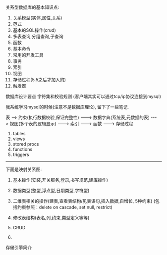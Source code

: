 
关系型数据库的基本知识点:
  
  1. 关系模型(实体,属性,关系)
  2. 范式
  3. 基本的SQL操作(crud)
  4. 多表查询,分组查询,子查询
  5. 函数
  6. 基本命令
  7. 常用的开发工具
  8. 事务
  9. 索引
  10. 视图
  11. 存储过程(5.5之后才加入的)
  12. 触发器


  数据库设计要点
  字符集和校验规则
(客户端其实可以通过tcp/ip协议连接到mysql)

我系统学习mysql的时候(注意不是数据库理论), 留下了一些笔记.

表 --> 约束(执行数据校验,保证完整性) ---> 数据字典(系统表,元数据的表) ---> 视图(多个表的逻辑显示) ---> 索引 ---> 函数 ---> 存储过程

1. tables
2. views
3. stored procs
4. functions
5. triggers


---
下面是映射关系图:

1. 基本操作(安装,开关服务,登录,书写规范,建库操作)

2. 数据类型(整型,浮点型,日期类型,字符型)

3. 二维表相关的操作(建表,查看表结构/见表语句,插入数据,自增长, 5种约束)
   (包括约束参照：delete on cascade, set null, restrict)
   
4. 修改表结构(表名,列,约束,类型定义等等)

5. CRUD

6. 




存储引擎简介


